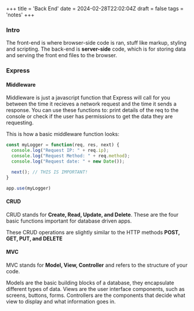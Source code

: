 +++
title = 'Back End'
date = 2024-02-28T22:02:04Z
draft = false
tags = 'notes'
+++

### Intro
The front-end is where browser-side code is ran, stuff like markup, styling and scripting.
The back-end is **server-side** code, which is for storing data and serving the front end files to the browser.



### Express
#### Middleware
Middleware is just a javascript function that Express will call for you between the time it recieves a network request and the time it sends a response.
You can use these functions to: print details of the req to the console or check if the user has permissions to get the data they are requesting.

This is how a basic middleware function looks:

```javascript
const myLogger = function(req, res, next) {
  console.log("Request IP: " + req.ip);
  console.log("Request Method: " + req.method);
  console.log("Request date: " + new Date());

  next(); // THIS IS IMPORTANT!
}

app.use(myLogger)
``````



#### CRUD
CRUD stands for **Create, Read, Update, and Delete**. These are the four basic functions important for database driven apps.

These CRUD operations are slightly similar to the HTTP methods **POST, GET, PUT, and DELETE**

#### MVC
MVC stands for **Model, View, Controller** and refers to the structure of your code.

Models are the basic building blocks of a database, they encapsulate different types of data.
Views are the user interface components, such as screens, buttons, forms.
Controllers are the components that decide what view to display and what information goes in.


